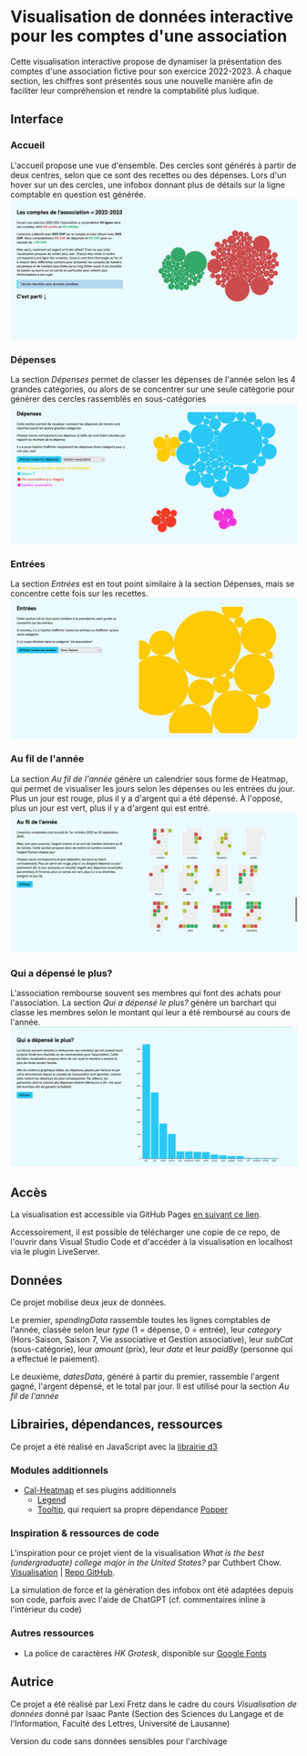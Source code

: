 # Visualisation de données interactive pour les comptes d'une association
Cette visualisation interactive propose de dynamiser la présentation des comptes d'une association fictive pour son exercice 2022-2023. À chaque section, les chiffres sont présentés sous une nouvelle manière afin de faciliter leur compréhension et rendre la comptabilité plus ludique.

## Interface

### Accueil
L'accueil propose une vue d'ensemble. Des cercles sont générés à partir de deux centres, selon que ce sont des recettes ou des dépenses. Lors d'un hover sur un des cercles, une infobox donnant plus de détails sur la ligne comptable en question est générée. 
![Section accueil](assets/screenshots/welcomeScreen.png)

### Dépenses
La section _Dépenses_ permet de classer les dépenses de l'année selon les 4 grandes catégories, ou alors de se concentrer sur une seule catégorie pour générer des cercles rassemblés en sous-catégories
![Section dépenses](assets/screenshots/depenses.png)

### Entrées
La section _Entrées_ est en tout point similaire à la section Dépenses, mais se concentre cette fois sur les recettes.
![Section entrées](assets/screenshots/entrees.png)

### Au fil de l'année
La section _Au fil de l'année_ génère un calendrier sous forme de Heatmap, qui permet de visualiser les jours selon les dépenses ou les entrées du jour. Plus un jour est rouge, plus il y a d'argent qui a été dépensé. À l'opposé, plus un jour est vert, plus il y a d'argent qui est entré. 
![Section au fil de l'année](assets/screenshots/calHeatmap.png)

### Qui a dépensé le plus?
L'association rembourse souvent ses membres qui font des achats pour l'association. La section _Qui a dépensé le plus?_ génère un barchart qui classe les membres selon le montant qui leur a été remboursé au cours de l'année. 
![Section qui a dépensé le plus](assets/screenshots/depensesMembres.png)

## Accès
La visualisation est accessible via GitHub Pages [en suivant ce lien](https://livelaughlexi.github.io/comptesAsso).

Accessoirement, il est possible de télécharger une copie de ce repo, de l'ouvrir dans Visual Studio Code et d'accéder à la visualisation en localhost via le plugin LiveServer.

## Données
Ce projet mobilise deux jeux de données.

Le premier, _spendingData_ rassemble toutes les lignes comptables de l'année, classée selon leur _type_ (1 = dépense, 0 = entrée), leur _category_ (Hors-Saison, Saison 7, Vie associative et Gestion associative), leur _subCat_ (sous-catégorie), leur _amount_ (prix), leur _date_ et leur _paidBy_ (personne qui a effectué le paiement).

Le deuxième, _datesData_, généré à partir du premier, rassemble l'argent gagné, l'argent dépensé, et le total par jour. Il est utilisé pour la section _Au fil de l'année_

## Librairies, dépendances, ressources
Ce projet a été réalisé en JavaScript avec la [librairie d3](https://d3js.org/)

### Modules additionnels
* [Cal-Heatmap](https://cal-heatmap.com/) et ses plugins additionnels
  * [Legend](https://cal-heatmap.com/docs/plugins/legend)
  * [Tooltip](https://cal-heatmap.com/docs/plugins/tooltip), qui requiert sa propre dépendance [Popper](https://popper.js.org/)

### Inspiration & ressources de code
L'inspiration pour ce projet vient de la visualisation _What is the best (undergraduate) college major in the United States?_ par Cuthbert Chow. [Visualisation](https://cuthchow.github.io/college-majors-visualisation/) | [Repo GitHub](https://github.com/cuthchow/college-majors-visualisation).

La simulation de force et la génération des infobox ont été adaptées depuis son code, parfois avec l'aide de ChatGPT (cf. commentaires inline à l'intérieur du code)

### Autres ressources
* La police de caractères _HK Grotesk_, disponible sur [Google Fonts](https://fonts.google.com/specimen/Hanken+Grotesk)

## Autrice 
Ce projet a été réalisé par Lexi Fretz dans le cadre du cours _Visualisation de données_ donné par Isaac Pante (Section des Sciences du Langage et de l'Information, Faculté des Lettres, Université de Lausanne)

Version du code sans données sensibles pour l'archivage